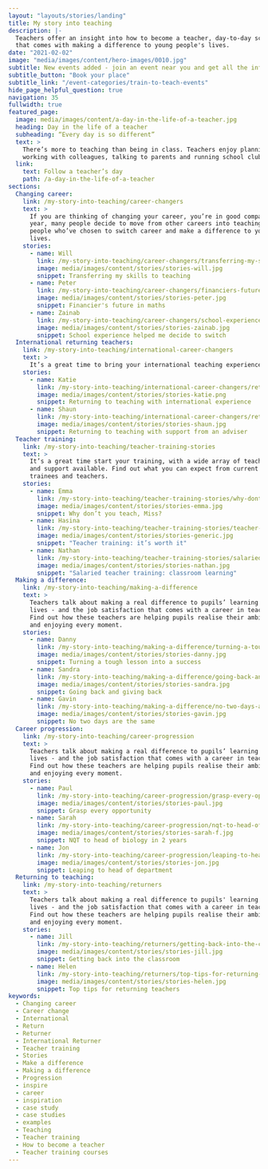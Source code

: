 ```yaml
---
layout: "layouts/stories/landing"
title: My story into teaching
description: |-
  Teachers offer an insight into how to become a teacher, day-to-day school life and the satisfaction
  that comes with making a difference to young people's lives.
date: "2021-02-02"
image: "media/images/content/hero-images/0010.jpg"
subtitle: New events added - join an event near you and get all the info you need to become a teacher. 
subtitle_button: "Book your place"
subtitle_link: "/event-categories/train-to-teach-events"
hide_page_helpful_question: true
navigation: 35
fullwidth: true
featured_page:
  image: media/images/content/a-day-in-the-life-of-a-teacher.jpg
  heading: Day in the life of a teacher
  subheading: “Every day is so different”
  text: >
    There’s more to teaching than being in class. Teachers enjoy planning lessons, 
    working with colleagues, talking to parents and running school clubs.
  link: 
    text: Follow a teacher’s day
    path: /a-day-in-the-life-of-a-teacher
sections:
  Changing career:
    link: /my-story-into-teaching/career-changers
    text: >
      If you are thinking of changing your career, you’re in good company. Every
      year, many people decide to move from other careers into teaching. You can see
      people who’ve chosen to switch career and make a difference to young people’s
      lives.
    stories:
      - name: Will
        link: /my-story-into-teaching/career-changers/transferring-my-skills-to-teaching
        image: media/images/content/stories/stories-will.jpg
        snippet: Transferring my skills to teaching
      - name: Peter
        link: /my-story-into-teaching/career-changers/financiers-future-in-maths
        image: media/images/content/stories/stories-peter.jpg
        snippet: Financier's future in maths
      - name: Zainab
        link: /my-story-into-teaching/career-changers/school-experience-helped-me-decide-to-switch
        image: media/images/content/stories/stories-zainab.jpg
        snippet: School experience helped me decide to switch
  International returning teachers:
    link: /my-story-into-teaching/international-career-changers
    text: >
      It’s a great time to bring your international teaching experience into the classroom. Find out more from others who have returned to teaching from overseas.   
    stories:
      - name: Katie
        link: /my-story-into-teaching/international-career-changers/returning-to-teaching-with-international-experience
        image: media/images/content/stories/stories-katie.png
        snippet: Returning to teaching with international experience
      - name: Shaun
        link: /my-story-into-teaching/international-career-changers/returning-to-teaching-with-support-from-an-adviser
        image: media/images/content/stories/stories-shaun.jpg
        snippet: Returning to teaching with support from an adviser
  Teacher training:
    link: /my-story-into-teaching/teacher-training-stories
    text: >
      It’s a great time start your training, with a wide array of teacher training courses
      and support available. Find out what you can expect from current
      trainees and teachers.
    stories:
      - name: Emma
        link: /my-story-into-teaching/teacher-training-stories/why-dont-you-teach-miss
        image: media/images/content/stories/stories-emma.jpg
        snippet: Why don’t you teach, Miss?
      - name: Hasina
        link: /my-story-into-teaching/teacher-training-stories/teacher-training-its-worth-it
        image: media/images/content/stories/stories-generic.jpg
        snippet: "Teacher training: it’s worth it"
      - name: Nathan
        link: /my-story-into-teaching/teacher-training-stories/salaried-teacher-training-classroom-learning
        image: media/images/content/stories/stories-nathan.jpg
        snippet: "Salaried teacher training: classroom learning"
  Making a difference:
    link: /my-story-into-teaching/making-a-difference
    text: >
      Teachers talk about making a real difference to pupils’ learning and
      lives - and the job satisfaction that comes with a career in teaching.
      Find out how these teachers are helping pupils realise their ambitions,
      and enjoying every moment.
    stories:
      - name: Danny
        link: /my-story-into-teaching/making-a-difference/turning-a-tough-lesson-into-success
        image: media/images/content/stories/stories-danny.jpg
        snippet: Turning a tough lesson into a success
      - name: Sandra
        link: /my-story-into-teaching/making-a-difference/going-back-and-giving-back
        image: media/images/content/stories/stories-sandra.jpg
        snippet: Going back and giving back
      - name: Gavin
        link: /my-story-into-teaching/making-a-difference/no-two-days-are-the-same
        image: media/images/content/stories/stories-gavin.jpg
        snippet: No two days are the same
  Career progression:
    link: /my-story-into-teaching/career-progression
    text: >
      Teachers talk about making a real difference to pupils’ learning and
      lives - and the job satisfaction that comes with a career in teaching.
      Find out how these teachers are helping pupils realise their ambitions,
      and enjoying every moment.
    stories:
      - name: Paul
        link: /my-story-into-teaching/career-progression/grasp-every-opportunity
        image: media/images/content/stories/stories-paul.jpg
        snippet: Grasp every opportunity
      - name: Sarah
        link: /my-story-into-teaching/career-progression/nqt-to-head-of-biology
        image: media/images/content/stories/stories-sarah-f.jpg
        snippet: NQT to head of biology in 2 years
      - name: Jon
        link: /my-story-into-teaching/career-progression/leaping-to-head-of-department
        image: media/images/content/stories/stories-jon.jpg
        snippet: Leaping to head of department
  Returning to teaching:
    link: /my-story-into-teaching/returners
    text: >
      Teachers talk about making a real difference to pupils' learning and
      lives - and the job satisfaction that comes with a career in teaching.
      Find out how these teachers are helping pupils realise their ambitions,
      and enjoying every moment.
    stories:
      - name: Jill
        link: /my-story-into-teaching/returners/getting-back-into-the-classroom
        image: media/images/content/stories/stories-jill.jpg
        snippet: Getting back into the classroom
      - name: Helen
        link: /my-story-into-teaching/returners/top-tips-for-returning-teachers
        image: media/images/content/stories/stories-helen.jpg
        snippet: Top tips for returning teachers
keywords:
  - Changing career
  - Career change
  - International
  - Return
  - Returner
  - International Returner
  - Teacher training
  - Stories
  - Make a difference
  - Making a difference
  - Progression
  - inspire
  - career
  - inspiration
  - case study
  - case studies
  - examples
  - Teaching
  - Teacher training
  - How to become a teacher
  - Teacher training courses
---
```

